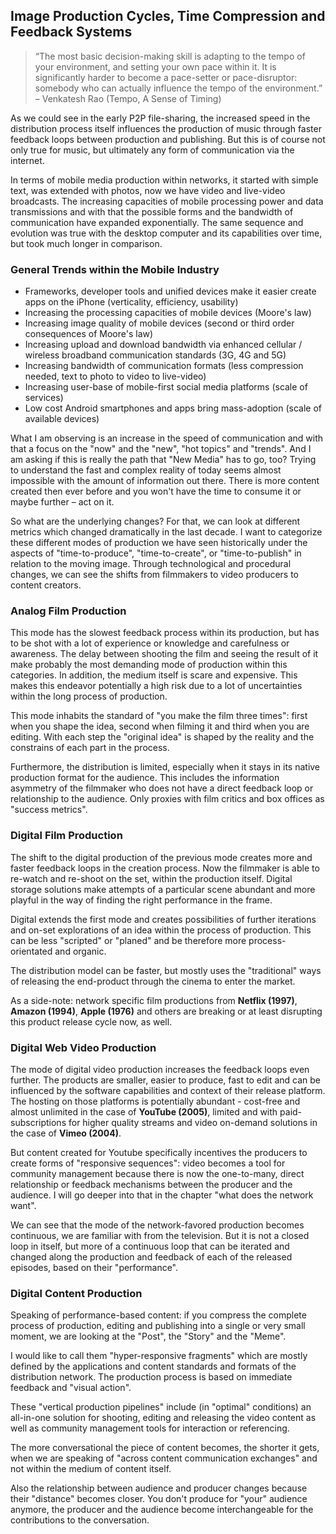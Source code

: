 ## Image Production Cycles, Time Compression and Feedback Systems

> “The most basic decision-making skill is adapting to the tempo of your environment, and setting your own pace within it. It is significantly harder to become a pace-setter or pace-disruptor: somebody who can actually influence the tempo of the environment.”
– Venkatesh Rao (Tempo, A Sense of Timing)


As we could see in the early P2P file-sharing, the increased speed in the distribution process itself influences the production of music through faster feedback loops between production and publishing. But this is of course not only true for music, but ultimately any form of communication via the internet.

In terms of mobile media production within networks, it started with simple text, was extended with photos, now we have video and live-video broadcasts. The increasing capacities of mobile processing power and data transmissions and with that the possible forms and the bandwidth of communication have expanded exponentially. The same sequence and evolution was true with the desktop computer and its capabilities over time, but took much longer in comparison.


### General Trends within the Mobile Industry

- Frameworks, developer tools and unified devices make it easier create apps on the iPhone (verticality, efficiency, usability)
- Increasing the processing capacities of mobile devices (Moore's law)
- Increasing image quality of mobile devices (second or third order consequences of Moore's law)
- Increasing upload and download bandwidth via enhanced cellular / wireless broadband communication standards (3G, 4G and 5G)
- Increasing bandwidth of communication formats (less compression needed, text to photo to video to live-video)
- Increasing user-base of mobile-first social media platforms (scale of services)
- Low cost Android smartphones and apps bring mass-adoption (scale of available devices)


What I am observing is an increase in the speed of communication and with that a focus on the "now" and the "new", "hot topics" and "trends". And I am asking if this is really the path that "New Media" has to go, too? Trying to understand the fast and complex reality of today seems almost impossible with the amount of information out there.
There is more content created then ever before and you won't have the time to consume it or maybe further – act on it.

So what are the underlying changes? For that, we can look at different metrics which changed dramatically in the last decade.
I want to categorize these different modes of production we have seen historically under the aspects of "time-to-produce", "time-to-create",  or "time-to-publish" in relation to the moving image.
Through technological and procedural changes, we can see the shifts from filmmakers to video producers to content creators.


### Analog Film Production
This mode has the slowest feedback process within its production, but has to be shot with a lot of experience or knowledge and carefulness or awareness. The delay between shooting the film and seeing the result of it make probably the most demanding mode of production within this categories. In addition, the medium itself is scare and expensive. This makes this endeavor potentially a high risk due to a lot of uncertainties within the long process of production.

This mode inhabits the standard of "you make the film three times":
first when you shape the idea, second when filming it and third when you are editing. With each step the "original idea" is shaped by the reality and the constrains of each part in the process.

Furthermore, the distribution is limited, especially when it stays in its native production format for the audience. This includes the information asymmetry of the filmmaker who does not have a direct feedback loop or relationship to the audience. Only proxies with film critics and box offices as "success metrics".  


### Digital Film Production
The shift to the digital production of the previous mode creates more and faster feedback loops in the creation process.
Now the filmmaker is able to re-watch and re-shoot on the set, within the production itself. Digital storage solutions make attempts of a particular scene abundant and more playful in the way of finding the right performance in the frame.

Digital extends the first mode and creates possibilities of further iterations and on-set explorations of an idea within the process of production. This can be less "scripted" or "planed" and be therefore more process-orientated and organic.

The distribution model can be faster, but mostly uses the "traditional" ways of releasing the end-product through the cinema to enter the market.

As a side-note: network specific film productions from **Netflix (1997)**, **Amazon (1994)**, **Apple (1976)** and others are breaking or at least disrupting this product release cycle now, as well.


### Digital Web Video Production
The mode of digital video production increases the feedback loops even further. The products are smaller, easier to produce, fast to edit and can be influenced by the software capabilities and context of their release platform. The hosting on those platforms is potentially abundant - cost-free and almost unlimited in the case of **YouTube (2005)**, limited and with paid-subscriptions for higher quality streams and video on-demand solutions in the case of **Vimeo (2004)**.

But content created for Youtube specifically incentives the producers to create forms of "responsive sequences": video becomes a tool for community management because there is now the one-to-many, direct relationship or feedback mechanisms between the producer and the audience. I will go deeper into that in the chapter "what does the network want".

We can see that the mode of the network-favored production becomes continuous, we are familiar with from the television. But it is not a closed loop in itself, but more of a continuous loop that can be iterated and changed along the production and feedback of each of the released episodes, based on their "performance".


### Digital Content Production
Speaking of performance-based content: if you compress the complete process of production, editing and publishing into a single or very small moment, we are looking at the "Post", the "Story" and the "Meme".  

I would like to call them "hyper-responsive fragments" which are mostly defined by the applications and content standards and formats of the distribution network. The production process is based on immediate feedback and "visual action".

These "vertical production pipelines" include (in "optimal" conditions) an all-in-one solution for shooting, editing and releasing the video content as well as community management tools for interaction or referencing.

The more conversational the piece of content becomes, the shorter it gets, when we are speaking of "across content communication exchanges" and not within the medium of content itself.

Also the relationship between audience and producer changes because their "distance" becomes closer. You don't produce for "your" audience anymore, the producer and the audience become interchangeable for the contributions to the conversation.
